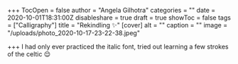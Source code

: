 +++
TocOpen = false
author = "Angela Gilhotra"
categories = ""
date = 2020-10-01T18:31:00Z
disableshare = true
draft = true
showToc = false
tags = ["Calligraphy"]
title = "Rekindling ✨"
[cover]
alt = ""
caption = ""
image = "/uploads/photo_2020-10-17-23-22-38.jpeg"

+++
I had only ever practiced the italic font, tried out learning a few strokes of the celtic 😌